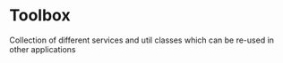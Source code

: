 Toolbox
=======

Collection of different services and util classes which can be re-used in other applications
